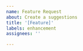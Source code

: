 ```yaml
---
name: Feature Request
about: Create a suggestions
title: '[Feature]'
labels: enhancement
assignees: ''

---
```

